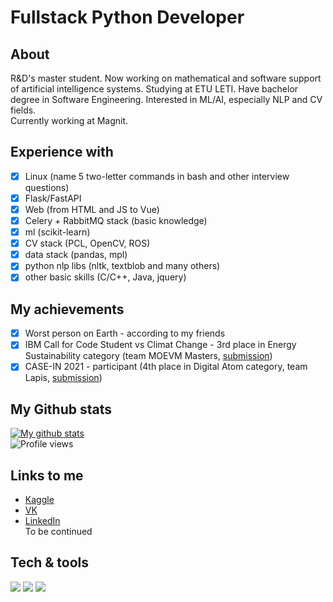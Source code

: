 # Fullstack Python Developer
## About
R&D's master student. Now working on mathematical and software support of artificial intelligence systems. Studying at ETU LETI. Have bachelor degree in Software Engineering. Interested in ML/AI, especially NLP and CV fields.  
Currently working at Magnit.
## Experience with
- [x] Linux (name 5 two-letter commands in bash and other interview questions)
- [x] Flask/FastAPI
- [x] Web (from HTML and JS to Vue)
- [x] Celery + RabbitMQ stack (basic knowledge) 
- [x] ml (scikit-learn)
- [x] CV stack (PCL, OpenCV, ROS)
- [x] data stack (pandas, mpl)
- [x] python nlp libs (nltk, textblob and many others)
- [x] other basic skills (C/C++, Java, jquery)  

## My achievements
- [x] Worst person on Earth - according to my friends
- [x] IBM Call for Code Student vs Climat Change - 3rd place in Energy Sustainability category (team MOEVM Masters, [submission](https://github.com/Nightbot1448/IBM_hackathon))  
- [x] CASE-IN 2021 - participant (4th place in Digital Atom category, team Lapis, [submission](https://github.com/moevm/casein2021)) 

## My Github stats
[![My github stats](https://github-readme-stats.vercel.app/api?username=justaleaf)](https://github.com/anuraghazra/github-readme-stats)  
![Profile views](https://komarev.com/ghpvc/?username=justaleaf)
## Links to me
- [Kaggle](https://www.kaggle.com/nikitavaganov)
- [VK](https://vk.com/woghan)  
- [LinkedIn](https://www.linkedin.com/in/nikita-vaganov-588a391ab/)  
To be continued

## Tech & tools
![](https://img.shields.io/badge/OS-Linux-informational?style=flat&logo=ubuntu&logoColor=white&color=2bbc8a)
![](https://img.shields.io/badge/Editor-VSCode-informational?style=flat&logo=vusialstudio&logoColor=white&color=2bbc8a)
![](https://img.shields.io/badge/Code-Python-informational?style=flat&logo=python&logoColor=white&color=2bbc8a)
<!--
**justaleaf/justaleaf** is a ✨ _special_ ✨ repository because its `README.md` (this file) appears on your GitHub profile.

Here are some ideas to get you started:

- 🔭 I’m currently working on ...
- 🌱 I’m currently learning ...
- 👯 I’m looking to collaborate on ...
- 🤔 I’m looking for help with ...
- 💬 Ask me about ...
- 📫 How to reach me: ...
- 😄 Pronouns: ...
- ⚡ Fun fact: ...
-->

